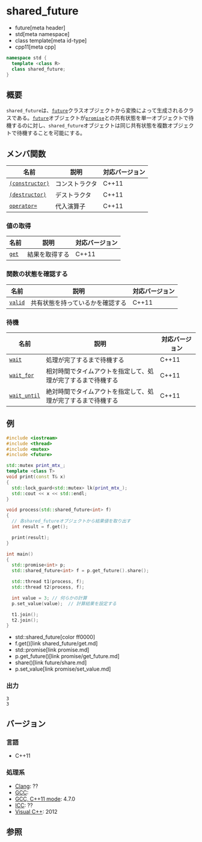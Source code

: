 # shared_future
* future[meta header]
* std[meta namespace]
* class template[meta id-type]
* cpp11[meta cpp]

```cpp
namespace std {
  template <class R>
  class shared_future;
}
```

## 概要
`shared_future`は、[`future`](future.md)クラスオブジェクトから変換によって生成されるクラスである。[`future`](future.md)オブジェクトが[`promise`](promise.md)との共有状態を単一オブジェクトで待機するのに対し、`shared_future`オブジェクトは同じ共有状態を複数オブジェクトで待機することを可能にする。


## メンバ関数

| 名前 | 説明 | 対応バージョン |
|------|------|----------------|
| [`(constructor)`](shared_future/op_constructor.md) | コンストラクタ | C++11 |
| [`(destructor)`](shared_future/op_destructor.md) | デストラクタ | C++11 |
| [`operator=`](shared_future/op_assign.md) | 代入演算子 | C++11 |


### 値の取得

| 名前 | 説明 | 対応バージョン |
|------|------|----------------|
| [`get`](shared_future/get.md) | 結果を取得する | C++11 |

### 関数の状態を確認する

| 名前 | 説明 | 対応バージョン |
|------|------|----------------|
| [`valid`](shared_future/valid.md) | 共有状態を持っているかを確認する | C++11 |

### 待機

| 名前 | 説明 | 対応バージョン |
|------|------|----------------|
| [`wait`](shared_future/wait.md) | 処理が完了するまで待機する | C++11 |
| [`wait_for`](shared_future/wait_for.md) | 相対時間でタイムアウトを指定して、処理が完了するまで待機する | C++11 |
| [`wait_until`](shared_future/wait_until.md) | 絶対時間でタイムアウトを指定して、処理が完了するまで待機する | C++11 |


## 例
```cpp example
#include <iostream>
#include <thread>
#include <mutex>
#include <future>

std::mutex print_mtx_;
template <class T>
void print(const T& x)
{
  std::lock_guard<std::mutex> lk(print_mtx_);
  std::cout << x << std::endl;
}

void process(std::shared_future<int> f)
{
  // 各shared_futureオブジェクトから結果値を取り出す
  int result = f.get();

  print(result);
}

int main()
{
  std::promise<int> p;
  std::shared_future<int> f = p.get_future().share();

  std::thread t1(process, f);
  std::thread t2(process, f);

  int value = 3; // 何らかの計算
  p.set_value(value);  // 計算結果を設定する

  t1.join();
  t2.join();
}
```
* std::shared_future[color ff0000]
* f.get()[link shared_future/get.md]
* std::promise[link promise.md]
* p.get_future()[link promise/get_future.md]
* share()[link future/share.md]
* p.set_value[link promise/set_value.md]

### 出力
```
3
3
```

## バージョン
### 言語
- C++11

### 処理系
- [Clang](/implementation.md#clang): ??
- [GCC](/implementation.md#gcc): 
- [GCC, C++11 mode](/implementation.md#gcc): 4.7.0
- [ICC](/implementation.md#icc): ??
- [Visual C++](/implementation.md#visual_cpp): 2012


## 参照


